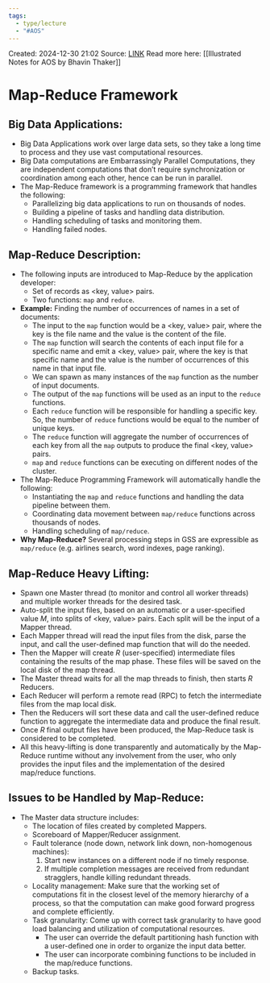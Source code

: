 ```yaml
---
tags:
  - type/lecture
  - "#AOS"
---
```

Created: 2024-12-30 21:02
Source: [LINK](https://github.com/mohamedameen93/CS-6210-Advanced-Operating-Systems-Notes/blob/master/L09b.%20Map-Reduce%20Framework.pdf)
Read more here: [[Illustrated Notes for AOS by Bhavin Thaker]]


# Map-Reduce Framework

## Big Data Applications:
- Big Data Applications work over large data sets, so they take a long time to process and they use vast computational resources.
- Big Data computations are Embarrassingly Parallel Computations, they are independent computations that don’t require synchronization or coordination among each other, hence can be run in parallel.
- The Map-Reduce framework is a programming framework that handles the following:
  - Parallelizing big data applications to run on thousands of nodes.
  - Building a pipeline of tasks and handling data distribution.
  - Handling scheduling of tasks and monitoring them.
  - Handling failed nodes.

## Map-Reduce Description:
- The following inputs are introduced to Map-Reduce by the application developer:
  - Set of records as <key, value> pairs.
  - Two functions: `map` and `reduce`.
- **Example:** Finding the number of occurrences of names in a set of documents:
  - The input to the `map` function would be a <key, value> pair, where the key is the file name and the value is the content of the file.
  - The `map` function will search the contents of each input file for a specific name and emit a <key, value> pair, where the key is that specific name and the value is the number of occurrences of this name in that input file.
  - We can spawn as many instances of the `map` function as the number of input documents.
  - The output of the `map` functions will be used as an input to the `reduce` functions.
  - Each `reduce` function will be responsible for handling a specific key. So, the number of `reduce` functions would be equal to the number of unique keys.
  - The `reduce` function will aggregate the number of occurrences of each key from all the `map` outputs to produce the final <key, value> pairs.
  - `map` and `reduce` functions can be executing on different nodes of the cluster.
- The Map-Reduce Programming Framework will automatically handle the following:
  - Instantiating the `map` and `reduce` functions and handling the data pipeline between them.
  - Coordinating data movement between `map/reduce` functions across thousands of nodes.
  - Handling scheduling of `map/reduce`.
- **Why Map-Reduce?** Several processing steps in GSS are expressible as `map/reduce` (e.g. airlines search, word indexes, page ranking).


## Map-Reduce Heavy Lifting:
- Spawn one Master thread (to monitor and control all worker threads) and multiple worker threads for the desired task.
- Auto-split the input files, based on an automatic or a user-specified value $M$, into splits of <key, value> pairs. Each split will be the input of a Mapper thread.
- Each Mapper thread will read the input files from the disk, parse the input, and call the user-defined map function that will do the needed.
- Then the Mapper will create $R$ (user-specified) intermediate files containing the results of the map phase. These files will be saved on the local disk of the map thread.
- The Master thread waits for all the map threads to finish, then starts $R$ Reducers.
- Each Reducer will perform a remote read (RPC) to fetch the intermediate files from the map local disk.
- Then the Reducers will sort these data and call the user-defined reduce function to aggregate the intermediate data and produce the final result.
- Once $R$ final output files have been produced, the Map-Reduce task is considered to be completed.
- All this heavy-lifting is done transparently and automatically by the Map-Reduce runtime without any involvement from the user, who only provides the input files and the implementation of the desired map/reduce functions.

## Issues to be Handled by Map-Reduce:
- The Master data structure includes:
  - The location of files created by completed Mappers.
  - Scoreboard of Mapper/Reducer assignment.
  - Fault tolerance (node down, network link down, non-homogenous machines):
    1. Start new instances on a different node if no timely response.
    2. If multiple completion messages are received from redundant stragglers, handle killing redundant threads.
  - Locality management: Make sure that the working set of computations fit in the closest level of the memory hierarchy of a process, so that the computation can make good forward progress and complete efficiently.
  - Task granularity: Come up with correct task granularity to have good load balancing and utilization of computational resources.
    - The user can override the default partitioning hash function with a user-defined one in order to organize the input data better.
    - The user can incorporate combining functions to be included in the map/reduce functions.
  - Backup tasks.
